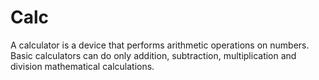 # Calc
A calculator is a device that performs arithmetic operations on numbers. Basic calculators can do only addition, subtraction, multiplication and division mathematical calculations.
